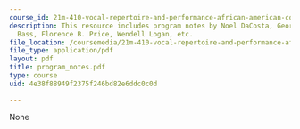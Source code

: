 ```yaml
---
course_id: 21m-410-vocal-repertoire-and-performance-african-american-composers-spring-2005
description: This resource includes program notes by Noel DaCosta, George Houston
  Bass, Florence B. Price, Wendell Logan, etc.
file_location: /coursemedia/21m-410-vocal-repertoire-and-performance-african-american-composers-spring-2005/4e38f88949f2375f246bd82e6ddc0c0d_program_notes.pdf
file_type: application/pdf
layout: pdf
title: program_notes.pdf
type: course
uid: 4e38f88949f2375f246bd82e6ddc0c0d

---
```

None